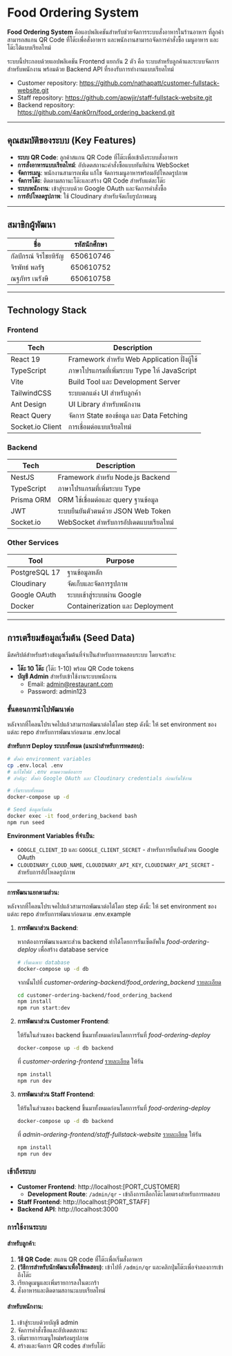 # Food Ordering System

**Food Ordering System** คือแอปพลิเคชันสำหรับช่วยจัดการระบบสั่งอาหารในร้านอาหาร ที่ลูกค้าสามารถสแกน QR Code ที่โต๊ะเพื่อสั่งอาหาร และพนักงานสามารถจัดการคำสั่งซื้อ เมนูอาหาร และโต๊ะได้แบบเรียลไทม์

ระบบนี้ประกอบด้วยแอปพลิเคชัน Frontend แยกกัน 2 ตัว คือ ระบบสำหรับลูกค้าและระบบจัดการสำหรับพนักงาน พร้อมด้วย Backend API ที่รองรับการทำงานแบบเรียลไทม์

- Customer repository: https://github.com/nathapatt/customer-fullstack-website.git
- Staff repository: https://github.com/apwjir/staff-fullstack-website.git
- Backend repository: https://github.com/4ank0rn/food_ordering_backend.git

---

## คุณสมบัติของระบบ (Key Features)

- **ระบบ QR Code**: ลูกค้าสแกน QR Code ที่โต๊ะเพื่อเข้าถึงระบบสั่งอาหาร
- **การสั่งอาหารแบบเรียลไทม์**: อัปเดตสถานะคำสั่งซื้อแบบทันทีผ่าน WebSocket
- **จัดการเมนู**: พนักงานสามารถเพิ่ม แก้ไข จัดการเมนูอาหารพร้อมอัปโหลดรูปภาพ
- **จัดการโต๊ะ**: ติดตามสถานะโต๊ะและสร้าง QR Code สำหรับแต่ละโต๊ะ
- **ระบบพนักงาน**: เข้าสู่ระบบด้วย Google OAuth และจัดการคำสั่งซื้อ
- **การอัปโหลดรูปภาพ**: ใช้ Cloudinary สำหรับจัดเก็บรูปภาพเมนู

---

## สมาชิกผู้พัฒนา

| ชื่อ                     | รหัสนักศึกษา |
| ---------------------  | ------------ |
| กัลป์กรณ์ จิรไชยหิรัญ        | 650610746    |    
| จิรพัทธ์ พลรัฐ             | 650610752    |
| ณฐภัทร เนรังษี            | 650610758    |

---

## Technology Stack

### Frontend

| Tech                  | Description                                 |
| --------------------- | ------------------------------------------- |
| React 19              | Framework สำหรับ Web Application ฝั่งผู้ใช้ |
| TypeScript            | ภาษาโปรแกรมที่เพิ่มระบบ Type ให้ JavaScript|
| Vite                  | Build Tool และ Development Server          |
| TailwindCSS           | ระบบตกแต่ง UI สำหรับลูกค้า                  |
| Ant Design            | UI Library สำหรับพนักงาน                   |
| React Query           | จัดการ State ของข้อมูล และ Data Fetching    |
| Socket.io Client      | การเชื่อมต่อแบบเรียลไทม์                    |

### Backend

| Tech        | Description                         |
| ----------- | ----------------------------------- |
| NestJS      | Framework สำหรับ Node.js Backend    |
| TypeScript  | ภาษาโปรแกรมที่เพิ่มระบบ Type       |
| Prisma ORM  | ORM ใช้เชื่อมต่อและ query ฐานข้อมูล |
| JWT         | ระบบยืนยันตัวตนด้วย JSON Web Token  |
| Socket.io   | WebSocket สำหรับการอัปเดตแบบเรียลไทม์|

### Other Services

| Tool           | Purpose                          |
| -------------- | -------------------------------- |
| PostgreSQL 17  | ฐานข้อมูลหลัก                    |
| Cloudinary     | จัดเก็บและจัดการรูปภาพ           |
| Google OAuth   | ระบบเข้าสู่ระบบผ่าน Google       |
| Docker         | Containerization และ Deployment  |

---

## การเตรียมข้อมูลเริ่มต้น (Seed Data)

มีสคริปต์สำหรับสร้างข้อมูลเริ่มต้นที่จำเป็นสำหรับการทดสอบระบบ โดยจะสร้าง:

- **โต๊ะ 10 โต๊ะ** (โต๊ะ 1-10) พร้อม QR Code tokens
- **บัญชี Admin** สำหรับเข้าใช้งานระบบพนักงาน
  - Email: admin@restaurant.com
  - Password: admin123

### ขั้นตอนการนำไปพัฒนาต่อ

หลังจากที่โคลนโปรเจคไปแล้วสามารถพัฒนาต่อได้โดย step ดังนี้:
ให้ set environment ของแต่ละ repo สำหรับการพัฒนาก่อนตาม .env.local

**สำหรับการ Deploy ระบบทั้งหมด (แนะนำสำหรับการทดสอบ):**
```bash
# ตั้งค่า environment variables
cp .env.local .env
# แก้ไขไฟล์ .env ตามความต้องการ
# สำคัญ: ตั้งค่า Google OAuth และ Cloudinary credentials ก่อนเริ่มใช้งาน

# เริ่มระบบทั้งหมด
docker-compose up -d

# Seed ข้อมูลเริ่มต้น
docker exec -it food_ordering_backend bash
npm run seed
```

**Environment Variables ที่จำเป็น:**
- `GOOGLE_CLIENT_ID` และ `GOOGLE_CLIENT_SECRET` - สำหรับการยืนยันตัวตน Google OAuth
- `CLOUDINARY_CLOUD_NAME`, `CLOUDINARY_API_KEY`, `CLOUDINARY_API_SECRET` - สำหรับการอัปโหลดรูปภาพ

---

**การพัฒนาแยกตามส่วน:**

หลังจากที่โคลนโปรเจคไปแล้วสามารถพัฒนาต่อได้โดย step ดังนี้:
ให้ set environment ของแต่ละ repo สำหรับการพัฒนาก่อนตาม .env.example

1. **การพัฒนาส่วน Backend**:

   หากต้องการพัฒนาเฉพาะส่วน backend ทำได้โดยการรันเซ็ตอัพใน *food-ordering-deploy* เพื่อสร้าง database service
   ```bash
   # เริ่มเฉพาะ database
   docker-compose up -d db
   ```

   จากนั้นไปที่ *customer-ordering-backend/food_ordering_backend* [รายละเอียด](https://github.com/4ank0rn/food_ordering_backend.git)
   ```bash
   cd customer-ordering-backend/food_ordering_backend
   npm install
   npm run start:dev
   ```

2. **การพัฒนาส่วน Customer Frontend**:

   ให้รันในส่วนของ backend ขึ้นมาทั้งหมดก่อนโดยการรันที่ *food-ordering-deploy*
   ```bash
   docker-compose up -d db backend
   ```

   ที่ *customer-ordering-frontend* [รายละเอียด](https://github.com/nathapatt/customer-fullstack-website.git) ให้รัน
   ```bash
   npm install
   npm run dev
   ```

3. **การพัฒนาส่วน Staff Frontend**:

   ให้รันในส่วนของ backend ขึ้นมาทั้งหมดก่อนโดยการรันที่ *food-ordering-deploy*
   ```bash
   docker-compose up -d db backend
   ```

   ที่ *admin-ordering-frontend/staff-fullstack-website* [รายละเอียด](https://github.com/apwjir/staff-fullstack-website.git) ให้รัน
   ```bash
   npm install
   npm run dev
   ```

### เข้าถึงระบบ
- **Customer Frontend**: http://localhost:[PORT_CUSTOMER]
  - **Development Route**: `/admin/qr` - เข้าถึงการเลือกโต๊ะโดยตรงสำหรับการทดสอบ
- **Staff Frontend**: http://localhost:[PORT_STAFF]
- **Backend API**: http://localhost:3000

### การใช้งานระบบ

#### สำหรับลูกค้า:
1. **วิธี QR Code**: สแกน QR code ที่โต๊ะเพื่อเริ่มสั่งอาหาร
2. **(วิธีการสำหรับนักพัฒนาเพื่อใช้ทดสอบ)**: เข้าไปที่ `/admin/qr` และคลิกปุ่มโต๊ะเพื่อจำลองการเข้าถึงโต๊ะ
3. เรียกดูเมนูและเพิ่มรายการลงในตะกร้า
4. สั่งอาหารและติดตามสถานะแบบเรียลไทม์

#### สำหรับพนักงาน:
1. เข้าสู่ระบบด้วยบัญชี admin
2. จัดการคำสั่งซื้อและอัปเดตสถานะ
3. เพิ่มรายการเมนูใหม่พร้อมรูปภาพ
4. สร้างและจัดการ QR codes สำหรับโต๊ะ
